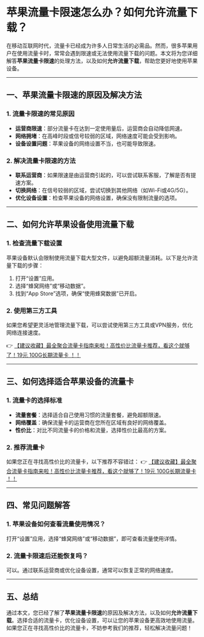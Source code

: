 # 苹果流量卡限速怎么办？如何允许流量下载？

在移动互联网时代，流量卡已经成为许多人日常生活的必需品。然而，很多苹果用户在使用流量卡时，常常会遇到限速或无法使用流量下载的问题。本文将为您详细解答**苹果流量卡限速**的处理方法，以及如何**允许流量下载**，帮助您更好地使用苹果设备。

---

## 一、苹果流量卡限速的原因及解决方法

### 1. 流量卡限速的常见原因
- **运营商限速**：部分流量卡在达到一定使用量后，运营商会自动降低网速。
- **网络拥堵**：在高峰时段或信号较弱的区域，网络速度可能会受到影响。
- **设备设置问题**：苹果设备的网络设置不当，也可能导致限速。

### 2. 解决流量卡限速的方法
- **联系运营商**：如果限速是由运营商引起的，可以尝试联系客服，了解是否有提速方案。
- **切换网络**：在信号较弱的区域，尝试切换到其他网络（如Wi-Fi或4G/5G）。
- **优化设备设置**：检查苹果设备的网络设置，确保没有限制流量的选项。

---

## 二、如何允许苹果设备使用流量下载

### 1. 检查流量下载设置
苹果设备默认会限制使用流量下载大型文件，以避免超额流量消耗。以下是允许流量下载的步骤：
1. 打开“设置”应用。
2. 选择“蜂窝网络”或“移动数据”。
3. 找到“App Store”选项，确保“使用蜂窝数据”已开启。

### 2. 使用第三方工具
如果您希望更灵活地管理流量下载，可以尝试使用第三方工具或VPN服务，优化网络连接速度。

👉 [【建议收藏】最全聚合流量卡指南来啦！高性价比流量卡推荐，看这个就够了！19元 100G长期流量卡 ！！](https://bit.ly/Liuliangka)

---

## 三、如何选择适合苹果设备的流量卡

### 1. 流量卡的选择标准
- **流量套餐**：选择适合自己使用习惯的流量套餐，避免超额限速。
- **网络覆盖**：确保流量卡的运营商在您所在区域有良好的网络覆盖。
- **性价比**：对比不同流量卡的价格和流量，选择性价比最高的方案。

### 2. 推荐流量卡
如果您正在寻找高性价比的流量卡，以下推荐不容错过：
👉 [【建议收藏】最全聚合流量卡指南来啦！高性价比流量卡推荐，看这个就够了！19元 100G长期流量卡 ！！](https://bit.ly/Liuliangka)

---

## 四、常见问题解答

### 1. 苹果设备如何查看流量使用情况？
打开“设置”应用，选择“蜂窝网络”或“移动数据”，即可查看流量使用详情。

### 2. 流量卡限速后还能恢复吗？
可以。通过联系运营商或优化设备设置，通常可以恢复正常的网络速度。

---

## 五、总结

通过本文，您已经了解了**苹果流量卡限速**的原因及解决方法，以及如何**允许流量下载**。选择合适的流量卡，优化设备设置，可以让您的苹果设备更高效地使用流量。如果您正在寻找高性价比的流量卡，不妨参考我们的推荐，轻松解决流量问题！